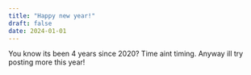 ```yaml
---
title: "Happy new year!"
draft: false
date: 2024-01-01
---
```

You know its been 4 years since 2020? Time aint timing.
Anyway ill try posting more this year!